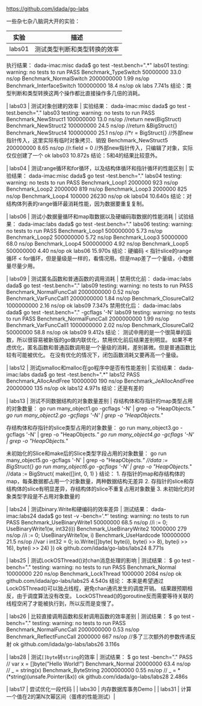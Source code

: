 https://github.com/idada/go-labs

一些杂七杂八脑洞大开的实验：

| 实验 | 描述 |
| ------ | ------ |
| labs01 | 测试类型判断和类型转换的效率 |
执行结果：
    dada-imac:misc dada$ go test -test.bench=".*" labs01
    testing: warning: no tests to run
    PASS
    Benchmark_TypeSwitch         50000000            33.0 ns/op
    Benchmark_NormalSwitch       2000000000          1.99 ns/op
    Benchmark_InterfaceSwitch    100000000           18.4 ns/op
    ok      labs    7.741s
结论：类型判断和类型转换这两个操作都比直接操作多几倍的消耗。


| labs03 | 测试对象创建的效率 |
实验结果：
    dada-imac:misc dada$ go test -test.bench="." labs03
    testing: warning: no tests to run
    PASS
    Benchmark_NewStruct1    100000000            13.0 ns/op     //return new(BigStruct)
    Benchmark_NewStruct2    100000000            24.5 ns/op     //return &BigStruct{}
    Benchmark_NewStruct4    100000000            25.1 ns/op     //*r = BigStruct{}      //外部new指针传入，这里实际有临时对象拷贝、销毁
    Benchmark_NewStruct5    200000000            8.65 ns/op     //r.field = 0           //外部new指针传入，只编辑了对象，实际仅仅创建了一个
    ok      labs03  10.872s
结论：5和4的结果比较意外。


| labs04 | 测试range循环和for循环，以及结构体循环和指针循环的性能区别 |
实验结果：
    dada-imac:misc dada$ go test -test.bench="." labs04
    testing: warning: no tests to run
    PASS
    Benchmark_Loop1     2000000         923 ns/op
    Benchmark_Loop2     2000000         819 ns/op
    Benchmark_Loop3     2000000         825 ns/op
    Benchmark_Loop4     100000        26230 ns/op
    ok      labs04  10.640s
结论：对结构体列表的range循环最消耗性能，因为数据要重复复制。


| labs06 | 测试小数据量循环和map取数据以及硬编码取数据的性能消耗 |
试验结果：
    dada-imac:labs dada$ go test -test.bench="." labs06
    testing: warning: no tests to run
    PASS
    Benchmark_Loop1    500000000             5.73 ns/op
    Benchmark_Loop2    500000000             5.72 ns/op
    Benchmark_Loop3    50000000              68.0 ns/op
    Benchmark_Loop4    500000000             4.92 ns/op
    Benchmark_Loop5    500000000             4.40 ns/op
    ok      labs06  15.970s
结论：硬编码 < 指针slice的range循环 < for循环，但是量级是一样的，看情况用。但是map差了一个量级，小数据量尽量少用。


| labs09 | 测试匿名函数和普通函数的调用消耗 |
禁用优化前：
    dada-imac:labs dada$ go test -test.bench="." labs09
    testing: warning: no tests to run
    PASS
    Benchmark_NormalFuncCall  2000000000         0.52 ns/op
    Benchmark_VarFuncCall1    2000000000         1.84 ns/op
    Benchmark_ClosureCall2    1000000000         2.16 ns/op
    ok      labs09  7.347s
禁用优化后：
    dada-imac:labs dada$ go test -test.bench="." -gcflags '-N' labs09
    testing: warning: no tests to run
    PASS
    Benchmark_NormalFuncCall  2000000000         1.99 ns/op
    Benchmark_VarFuncCall1    1000000000         2.02 ns/op
    Benchmark_ClosureCall2    50000000           58.8 ns/op
    ok      labs09  9.412s
结论：
    测试中用的是一个很简单的函数，所以很容易被新版的go做内联优化，禁用优化前后结果差别明显。
    如果不考虑优化，匿名函数和普通函数调用是一个量级的消耗，差别甚微。但是普通函数比较有可能被优化。
    在没有优化的情况下，闭包函数消耗又要再高一个量级。


| labs12 | 测试jsmalloc和malloc在go程序中是否有性能差别 |
实验结果：
    dada-imac:labs dada$ go test -test.bench=".*" labs12
    PASS
    Benchmark_AllocAndFree  10000000           190 ns/op
    Benchmark_JeAllocAndFree    20000000           135 ns/op
    ok      labs12  4.971s
结论：还是有差的


| labs13 | 测试不同数据结构的对象数量差别 |
存结构体和存指针的map类型占用的对象数量：
    go run many_object1.go -gcflags '-N' | grep -o "HeapObjects.*"
    go run many_object2.go -gcflags '-N' | grep -o "HeapObjects.*"

存结构体和存指针的slice类型占用的对象数量：
    go run many_object3.go -gcflags '-N' | grep -o "HeapObjects.*"
    go run many_object4.go -gcflags '-N' | grep -o "HeapObjects.*"

未初始化的Slice和make后的Slice类型字段占用的对象数量：
    go run many_object5.go -gcflags '-N' | grep -o "HeapObjects.*"  //data := BigStruct{}
    go run many_object6.go -gcflags '-N' | grep -o "HeapObjects.*"  //data := BigStruct{ make([]int, 0, 1) }
结论：
    1. 存指针的map和存结构体的map，每条数据都占用一个对象数量，两种数据结构无差异
    2. 存指针的slice和存结构体的slice有明显差异，存结构体的slice不重复占用对象数量
    3. 未初始化的对象类型字段是不占用对象数量的


| labs24 | 测试binary.Write和硬编码的效率差异 |
测试结果：
    dada-imac:labs24 dada$ go test -v -bench='.*'
    testing: warning: no tests to run
    PASS
    Benchmark_UseBinaryWrite1   50000000        68.5 ns/op  //i := 0; UseBinaryWrite1(w, int32(i))
    Benchmark_UseBinaryWrite2   10000000        279 ns/op   //i := 0; UseBinaryWrite1(w, i)
    Benchmark_UseHardcode       100000000       21.5 ns/op  //var i int32 = 0; io.Write([]byte{ byte(i), byte(i >> 8), byte(i >> 16), byte(i >> 24) })
    ok      github.com/idada/go-labs/labs24 8.771s


| labs25 | 测试LockOSThread()对chan消息处理的影响 |
测试结果：
    $ go test -bench="."
    testing: warning: no tests to run
    PASS
    Benchmark_Normal        10000000        220 ns/op
    Benchmark_LockThread     1000000        2084 ns/op
    ok      github.com/idada/go-labs/labs25 4.540s
结论：
    本来是希望通过LockOSThread()可以独占线程，避免chan通讯发生的调度开销。
    结果跟预期相反，由于调度算法没有改变。
    LockOSThread()的goroutine反而需要等待关联的线程空闲了才能被执行到，所以反而是变慢了。


| labs26 | 比较直接调用函数和反射调用函数的效率差别 |
测试结果：
    $ go test -bench="."
    testing: warning: no tests to run
    PASS
    Benchmark_NormalFuncCall    2000000000         0.53 ns/op
    Benchmark_ReflectFuncCall    2000000           667 ns/op    //多了三次额外的参数传递反射
    ok      github.com/idada/go-labs/labs26 3.116s


| labs28 | 测试`[]byte`转`string`的效率 |
测试结果：
    $ go test -bench="."
    PASS                                                // var x = []byte("Hello World!")
    Benchmark_Normal        20000000        63.4 ns/op  // _ = string(x)
    Benchmark_ByteString    2000000000      0.55 ns/op  // _ = *(*string)(unsafe.Pointer(&x))
    ok      github.com/idada/go-labs/labs28 2.486s


| labs17 | 尝试优化一段代码 |
| labs30 | 内存数据库事务Demo |
| labs31 | 计算一个值在2的第N次幂区间（蛋疼的性能测试）|